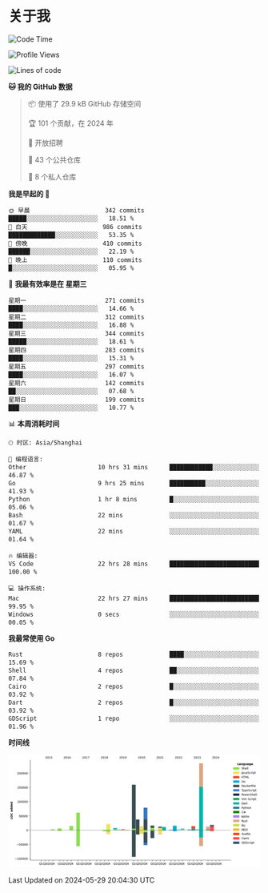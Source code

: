 # 关于我

<!--START_SECTION:waka-->
![Code Time](http://img.shields.io/badge/Code%20Time-2%2C754%20hrs%209%20mins-blue)

![Profile Views](http://img.shields.io/badge/%E4%B8%AA%E4%BA%BA%E8%B5%84%E6%96%99%E8%A7%82%E7%9C%8B%E6%AC%A1%E6%95%B0-0-blue)

![Lines of code](https://img.shields.io/badge/%E4%BB%8E%E3%80%8CHello%20World%E3%80%8D%E8%B5%B7%E6%88%91%E5%B7%B2%E7%BB%8F%E5%86%99%E4%BA%86-750.0%20thousand%20%E8%A1%8C%E4%BB%A3%E7%A0%81-blue)

**🐱 我的 GitHub 数据** 

> 📦  使用了 29.9 kB GitHub 存储空间 
 > 
> 🏆 101 个贡献，在 2024 年
 > 
> 💼 开放招聘
 > 
> 📜 43 个公共仓库 
 > 
> 🔑 8 个私人仓库 
 > 
**我是早起的 🐤** 

```text
🌞 早晨                     342 commits         █████░░░░░░░░░░░░░░░░░░░░   18.51 % 
🌆 白天                     986 commits         █████████████░░░░░░░░░░░░   53.35 % 
🌃 傍晚                     410 commits         ██████░░░░░░░░░░░░░░░░░░░   22.19 % 
🌙 晚上                     110 commits         █░░░░░░░░░░░░░░░░░░░░░░░░   05.95 % 
```
📅 **我最有效率是在 星期三** 

```text
星期一                      271 commits         ████░░░░░░░░░░░░░░░░░░░░░   14.66 % 
星期二                      312 commits         ████░░░░░░░░░░░░░░░░░░░░░   16.88 % 
星期三                      344 commits         █████░░░░░░░░░░░░░░░░░░░░   18.61 % 
星期四                      283 commits         ████░░░░░░░░░░░░░░░░░░░░░   15.31 % 
星期五                      297 commits         ████░░░░░░░░░░░░░░░░░░░░░   16.07 % 
星期六                      142 commits         ██░░░░░░░░░░░░░░░░░░░░░░░   07.68 % 
星期日                      199 commits         ███░░░░░░░░░░░░░░░░░░░░░░   10.77 % 
```


📊 **本周消耗时间** 

```text
🕑︎ 时区: Asia/Shanghai

💬 编程语言: 
Other                    10 hrs 31 mins      ████████████░░░░░░░░░░░░░   46.87 % 
Go                       9 hrs 25 mins       ██████████░░░░░░░░░░░░░░░   41.93 % 
Python                   1 hr 8 mins         █░░░░░░░░░░░░░░░░░░░░░░░░   05.06 % 
Bash                     22 mins             ░░░░░░░░░░░░░░░░░░░░░░░░░   01.67 % 
YAML                     22 mins             ░░░░░░░░░░░░░░░░░░░░░░░░░   01.64 % 

🔥 编辑器: 
VS Code                  22 hrs 28 mins      █████████████████████████   100.00 % 

💻 操作系统: 
Mac                      22 hrs 27 mins      █████████████████████████   99.95 % 
Windows                  0 secs              ░░░░░░░░░░░░░░░░░░░░░░░░░   00.05 % 
```

**我最常使用 Go** 

```text
Rust                     8 repos             ████░░░░░░░░░░░░░░░░░░░░░   15.69 % 
Shell                    4 repos             ██░░░░░░░░░░░░░░░░░░░░░░░   07.84 % 
Cairo                    2 repos             █░░░░░░░░░░░░░░░░░░░░░░░░   03.92 % 
Dart                     2 repos             █░░░░░░░░░░░░░░░░░░░░░░░░   03.92 % 
GDScript                 1 repo              ░░░░░░░░░░░░░░░░░░░░░░░░░   01.96 % 
```



**时间线**

![Lines of Code chart](https://raw.githubusercontent.com/catusax/catusax/master/assets/bar_graph.png)


 Last Updated on 2024-05-29 20:04:30 UTC
<!--END_SECTION:waka-->

